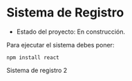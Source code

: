 <h1>Sistema de Registro</h1>

- Estado del proyecto: En construcción.

Para ejecutar el sistema debes poner:

```npm install react```

Sistema de registro 2

